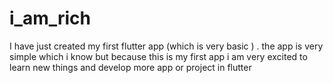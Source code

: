 # i_am_rich
I have just created my first flutter app (which is very basic ) . the app is very simple which i know but because this is my first app i am very excited to learn new things and develop more app or project in flutter
